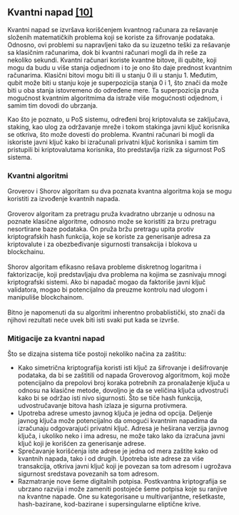 ## Kvantni napad [[10]](https://sci-hub.se/https://ieeexplore.ieee.org/abstract/document/9068181)

Kvantni napad se izvršava korišćenjem kvantnog računara za rešavanje složenih matematičkih problema koji se koriste za šifrovanje podataka. Odnosno, ovi problemi su napravljeni tako da su izuzetno teški za rešavanje sa klasičnim računarima, dok bi kvantni računari mogli da ih reše za nekoliko sekundi. Kvantni računari koriste kvantne bitove, ili qubite, koji mogu da budu u više stanja odjednom i to je ono što daje prednost kvantnim računarima. Klasični bitovi mogu biti ili u stanju 0 ili u stanju  1. Međutim, qubit može biti u stanju koje je superpozicija stanja 0 i 1, što znači da može biti u oba stanja istovremeno do određene mere. Ta superpozicija pruža mogućnost kvantnim algoritmima da istraže više mogućnosti odjednom, i samim tim dovodi do ubrzanja. 

Kao što je poznato, u PoS sistemu, određeni broj kriptovaluta se zaključava, staking, kao ulog za održavanje mreže i tokom stakinga javni ključ korisnika se otkriva, što može dovesti do problema. Kvantni računari bi mogli da iskoriste javni ključ kako bi izračunali privatni ključ korisnika i samim tim pristupili bi kriptovalutama korisnika, što predstavlja rizik za sigurnost PoS sistema.

### Kvantni algoritmi

Groverov i Shorov algoritam su dva poznata kvantna algoritma koja se mogu koristiti za izvođenje kvantnih napada. <br/> <br/>
Groverov algoritam za pretragu pruža kvadratno ubrzanje u odnosu na poznate klasične algoritme, odnosno može se koristiti za brzu pretragu nesortirane baze podataka. On pruža bržu pretragu upita protiv kriptografskih hash funkcija, koje se koriste za generisanje adresa za kriptovalute i za obezbeđivanje sigurnosti transakcija i blokova u blockchainu.<br/><br/>
Shorov algoritam efikasno rešava probleme diskretnog logaritma i faktorizacije, koji predstavljaju dva problema na kojima se zasnivaju mnogi kriptografski sistemi. Ako bi napadač mogao da faktoriše javni ključ validatora, mogao bi potencijalno da preuzme kontrolu nad ulogom i manipuliše blockchainom.<br/><br/>
Bitno je napomenuti da su algoritmi inherentno probablistički, sto znači da njihovi rezultati neće uvek biti isti svaki put kada se izvrše. 

### Mitigacije za kvantni napad

Što se dizajna sistema tiče postoji nekoliko načina za zaštitu:
- Kako simetrična kriptografija koristi isti ključ za šifrovanje i dešifrovanje podataka, da bi se zaštitili od napada Groverovog algoritmom, koji može potencijalno da prepolovi broj koraka potrebnih za pronalaženje ključa u odnosu na klasične metode, dovoljno je da se veličina ključa udvostruči kako bi se održao isti nivo sigurnosti. Što se tiče hash funkcija, udvostručavanje bitova hash izlaza je sigurna protivmera.
- Upotreba adrese umesto javnog ključa je jedna od opcija. Deljenje javnog ključa može potencijalno da omogući kvantnim napadima da izračunaju odgovarajući privatni ključ. Adresa je heširana verzija javnog ključa, i ukoliko neko i ima adresu, ne može tako lako da izračuna javni ključ koji je korišćen za generisanje adrese. 
- Sprečavanje korišćenja iste adrese je jedna od mera zaštite kako od kvantnih napada, tako i od drugih. Upotreba iste adrese za više transakcija, otkriva javni ključ koji je povezan sa tom adresom i ugrožava sigurnost sredstava povezanih sa tom adresom.
- Razmatranje nove šeme digitalnih potpisa. Postkvantna kriptografija se ubrzano razvija i može zameniti postojeće šeme potpisa koje su ranjive na kvantne napade. One su kategorisane u multivarijantne, rešetkaste, hash-bazirane, kod-bazirane i supersingularne eliptične krive.
